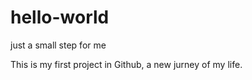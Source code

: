 # hello-world
just a small step for me

This is my first project in Github, a new jurney of my life.
